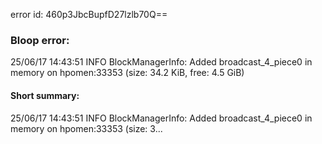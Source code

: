 error id: 460p3JbcBupfD27lzlb70Q==
### Bloop error:

25/06/17 14:43:51 INFO BlockManagerInfo: Added broadcast_4_piece0 in memory on hpomen:33353 (size: 34.2 KiB, free: 4.5 GiB)
#### Short summary: 

25/06/17 14:43:51 INFO BlockManagerInfo: Added broadcast_4_piece0 in memory on hpomen:33353 (size: 3...
